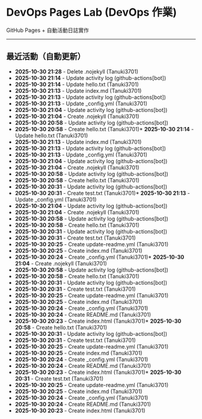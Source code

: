 # DevOps Pages Lab (DevOps 作業)

GitHub Pages + 自動活動日誌實作

---

## 最近活動（自動更新）

<!-- ACTIVITY_LOG_START -->
* **2025-10-30 21:28** - Delete .nojekyll (Tanuki3701)
* **2025-10-30 21:14** - Update activity log (github-actions[bot])
* **2025-10-30 21:14** - Update hello.txt (Tanuki3701)
* **2025-10-30 21:13** - Update index.md (Tanuki3701)
* **2025-10-30 21:13** - Update activity log (github-actions[bot])
* **2025-10-30 21:13** - Update _config.yml (Tanuki3701)
* **2025-10-30 21:04** - Update activity log (github-actions[bot])
* **2025-10-30 21:04** - Create .nojekyll (Tanuki3701)
* **2025-10-30 20:58** - Update activity log (github-actions[bot])
* **2025-10-30 20:58** - Create hello.txt (Tanuki3701)* **2025-10-30 21:14** - Update hello.txt (Tanuki3701)
* **2025-10-30 21:13** - Update index.md (Tanuki3701)
* **2025-10-30 21:13** - Update activity log (github-actions[bot])
* **2025-10-30 21:13** - Update _config.yml (Tanuki3701)
* **2025-10-30 21:04** - Update activity log (github-actions[bot])
* **2025-10-30 21:04** - Create .nojekyll (Tanuki3701)
* **2025-10-30 20:58** - Update activity log (github-actions[bot])
* **2025-10-30 20:58** - Create hello.txt (Tanuki3701)
* **2025-10-30 20:31** - Update activity log (github-actions[bot])
* **2025-10-30 20:31** - Create test.txt (Tanuki3701)* **2025-10-30 21:13** - Update _config.yml (Tanuki3701)
* **2025-10-30 21:04** - Update activity log (github-actions[bot])
* **2025-10-30 21:04** - Create .nojekyll (Tanuki3701)
* **2025-10-30 20:58** - Update activity log (github-actions[bot])
* **2025-10-30 20:58** - Create hello.txt (Tanuki3701)
* **2025-10-30 20:31** - Update activity log (github-actions[bot])
* **2025-10-30 20:31** - Create test.txt (Tanuki3701)
* **2025-10-30 20:25** - Create update-readme.yml (Tanuki3701)
* **2025-10-30 20:25** - Create index.md (Tanuki3701)
* **2025-10-30 20:24** - Create _config.yml (Tanuki3701)* **2025-10-30 21:04** - Create .nojekyll (Tanuki3701)
* **2025-10-30 20:58** - Update activity log (github-actions[bot])
* **2025-10-30 20:58** - Create hello.txt (Tanuki3701)
* **2025-10-30 20:31** - Update activity log (github-actions[bot])
* **2025-10-30 20:31** - Create test.txt (Tanuki3701)
* **2025-10-30 20:25** - Create update-readme.yml (Tanuki3701)
* **2025-10-30 20:25** - Create index.md (Tanuki3701)
* **2025-10-30 20:24** - Create _config.yml (Tanuki3701)
* **2025-10-30 20:24** - Create README.md (Tanuki3701)
* **2025-10-30 20:23** - Create index.html (Tanuki3701)* **2025-10-30 20:58** - Create hello.txt (Tanuki3701)
* **2025-10-30 20:31** - Update activity log (github-actions[bot])
* **2025-10-30 20:31** - Create test.txt (Tanuki3701)
* **2025-10-30 20:25** - Create update-readme.yml (Tanuki3701)
* **2025-10-30 20:25** - Create index.md (Tanuki3701)
* **2025-10-30 20:24** - Create _config.yml (Tanuki3701)
* **2025-10-30 20:24** - Create README.md (Tanuki3701)
* **2025-10-30 20:23** - Create index.html (Tanuki3701)* **2025-10-30 20:31** - Create test.txt (Tanuki3701)
* **2025-10-30 20:25** - Create update-readme.yml (Tanuki3701)
* **2025-10-30 20:25** - Create index.md (Tanuki3701)
* **2025-10-30 20:24** - Create _config.yml (Tanuki3701)
* **2025-10-30 20:24** - Create README.md (Tanuki3701)
* **2025-10-30 20:23** - Create index.html (Tanuki3701)<!-- ACTIVITY_LOG_END -->
